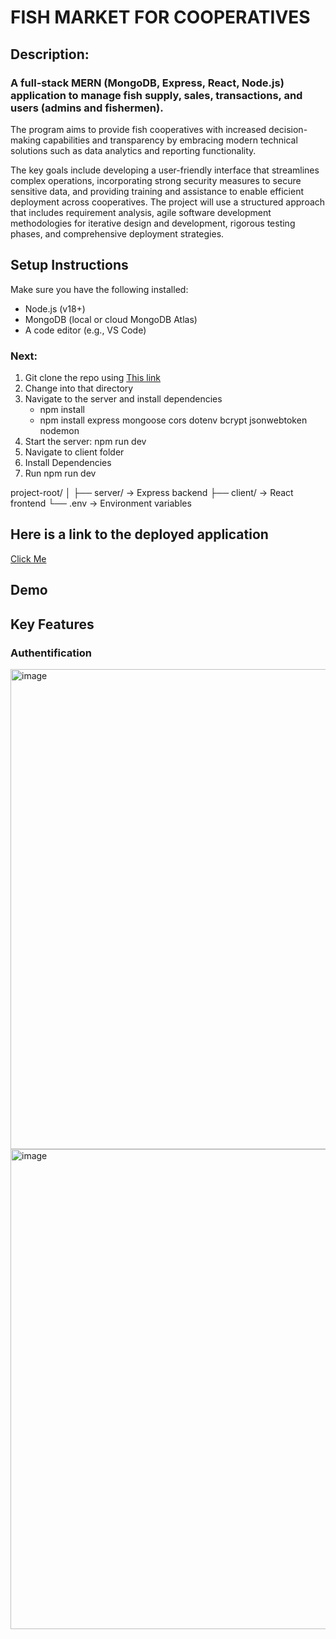 <!DOCTYPE html>
  <html>
    <head>
      <title>Fish Market</title>
    </head>
    <body>
      <h1>FISH MARKET FOR COOPERATIVES</h1>
      <h2>Description:</h2>
      <h3>A full-stack MERN (MongoDB, Express, React, Node.js) application to manage fish supply, sales, transactions, and users (admins and fishermen).</h3>
      <p>The program aims to provide fish cooperatives with increased decision-making capabilities and transparency by embracing modern technical solutions such as data analytics and reporting functionality.</p>
      <p>The key goals include developing a user-friendly interface that streamlines complex operations, incorporating strong security measures to secure sensitive data, and providing training and assistance to enable efficient deployment across cooperatives. The project will use a structured approach that includes requirement analysis, agile software development methodologies for iterative design and development, rigorous testing phases, and comprehensive deployment strategies.</p>
      <h2>Setup Instructions</h2>
      <p>Make sure you have the following installed:</p>
      <ul>
        <li>Node.js (v18+)</li>
        <li>MongoDB (local or cloud MongoDB Atlas)</li>
        <li>A code editor (e.g., VS Code)</li>
      </ul>
      <h3>Next:</h3>
      <Ol>
        <li>Git clone the repo using <a href="https://github.com/Neriah333/FISHMARKET.git">This link</a></li>
        <li>Change into that directory</li>
        <li>Navigate to the server and install dependencies
          <ul>
            <li>npm install</li>
            <li>npm install express mongoose cors dotenv bcrypt jsonwebtoken nodemon</li>
          </ul>
        </li>
        <li>Start the server: npm run dev</li>
        <li>Navigate to client folder</li>
        <li>Install Dependencies</li>
        <li>Run npm run dev</li>
      </Ol>
     <p>project-root/
│
├── server/         → Express backend
├── client/         → React frontend
└── .env            → Environment variables
</p> 
      <h2>Here is a link to the deployed application</h2>
      <a href="fishmarke.netlify.app">Click Me</a>
      <h2>Demo</h2>
      <h2>Key Features</h2>
      <h3>Authentification</h3>
      <img width="1366" height="768" alt="image" src="https://github.com/user-attachments/assets/ece5e0bf-f72c-44e6-b045-07689fa21ba8" />
      <img width="1366" height="768" alt="image" src="https://github.com/user-attachments/assets/759fd91a-a69e-46de-adc2-7e3612f5ce10" />
   </body>
  </html>
